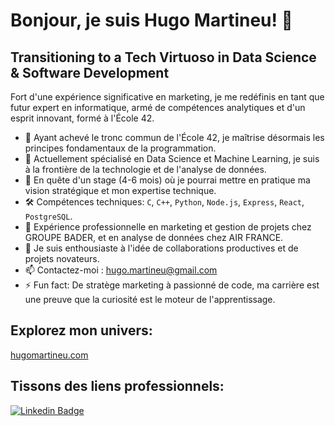# Bonjour, je suis Hugo Martineu! 👋

## Transitioning to a Tech Virtuoso in Data Science & Software Development

Fort d'une expérience significative en marketing, je me redéfinis en tant que futur expert en informatique, armé de compétences analytiques et d'un esprit innovant, formé à l'École 42.

- 🔭 Ayant achevé le tronc commun de l'École 42, je maîtrise désormais les principes fondamentaux de la programmation.
- 🌱 Actuellement spécialisé en Data Science et Machine Learning, je suis à la frontière de la technologie et de l'analyse de données.
- 👯 En quête d'un stage (4-6 mois) où je pourrai mettre en pratique ma vision stratégique et mon expertise technique.
- 🛠️ Compétences techniques: `C`, `C++`, `Python`, `Node.js`, `Express`, `React`, `PostgreSQL`.
- 💼 Expérience professionnelle en marketing et gestion de projets chez GROUPE BADER, et en analyse de données chez AIR FRANCE.
- 🤝 Je suis enthousiaste à l'idée de collaborations productives et de projets novateurs.
- 📫 Contactez-moi : hugo.martineu@gmail.com
- ⚡ Fun fact: De stratège marketing à passionné de code, ma carrière est une preuve que la curiosité est le moteur de l'apprentissage.

## Explorez mon univers:
[hugomartineu.com](https://hugomartineu.com/)

## Tissons des liens professionnels:
[![Linkedin Badge](https://img.shields.io/badge/-LinkedIn-blue?style=flat-square&logo=LinkedIn&logoColor=white&link=https://www.linkedin.com/in/hugomartineu/)](https://www.linkedin.com/in/hugomartineu/)
